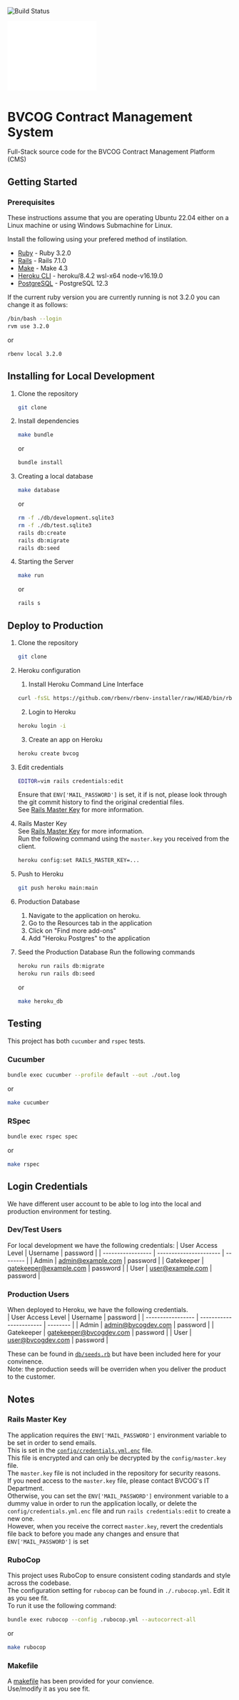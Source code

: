 <!-- Github Actions Build Status -->
![Build Status](https://github.com/BVCOG-Contract-Management/BVGOG-Contract-Manager/actions/workflows/ruby.yml/badge.svg)

<img src="./app/assets/images/bvcog-logo.png" alt="BVCOG Logo" width="200"/>

# BVCOG Contract Management System
Full-Stack source code for the BVCOG Contract Management Platform (CMS)

## Getting Started
### Prerequisites
These instructions assume that you are operating Ubuntu 22.04 either on a Linux machine or using Windows Submachine for Linux.

Install the following using your prefered method of instilation.
* [Ruby](https://www.ruby-lang.org/en/downloads/) - Ruby 3.2.0
* [Rails](https://rubyonrails.org/) - Rails 7.1.0
* [Make](https://www.gnu.org/software/make/manual/make.html) - Make 4.3
* [Heroku CLI](https://devcenter.heroku.com/articles/heroku-cli) - heroku/8.4.2 wsl-x64 node-v16.19.0
* [PostgreSQL](https://www.postgresql.org/) - PostgreSQL 12.3

If the current ruby version you are currently running is not 3.2.0 you can change it as follows:
```bash
/bin/bash --login
rvm use 3.2.0
```
or
```bash
rbenv local 3.2.0
```

## Installing for Local Development
1. Clone the repository
	```sh
	git clone
	```

2. Install dependencies
    ```sh
    make bundle
    ```
    or
    ```sh
    bundle install
    ```

3. Creating a local database
    ```sh
    make database
    ```
    or
    ```sh
    rm -f ./db/development.sqlite3
	rm -f ./db/test.sqlite3
	rails db:create
	rails db:migrate
	rails db:seed
    ```

4. Starting the Server
    ```sh
    make run
    ```
    or
    ```sh
    rails s
    ```

## Deploy to Production
1. Clone the repository
	```bash
	git clone
	```

2. Heroku configuration
   1. Install Heroku Command Line Interface
    ```bash
    curl -fsSL https://github.com/rbenv/rbenv-installer/raw/HEAD/bin/rbenv-installer | bash
    ```

   2. Login to Heroku
    ```bash
    heroku login -i
    ```

   3. Create an app on Heroku
    ```bash
    heroku create bvcog
    ```

3. Edit credentials
    ```bash
    EDITOR=vim rails credentials:edit
    ```
    Ensure that `ENV['MAIL_PASSWORD']` is set, it if is not, please look through the git commit history to find the original credential files.  
    See [Rails Master Key](#rails-master-key) for more information.

4. Rails Master Key  
   See [Rails Master Key](#rails-master-key) for more information.  
   Run the following command using the `master.key` you received from the client.
   ```bash
   heroku config:set RAILS_MASTER_KEY=...
   ```
   
5. Push to Heroku
   ```bash
   git push heroku main:main
   ```

6. Production Database
   1. Navigate to the application on heroku.
   2. Go to the Resources tab in the application
   3. Click on "Find more add-ons"
   4. Add "Heroku Postgres" to the application
   
7. Seed the Production Database
    Run the following commands
    ```bash
    heroku run rails db:migrate
	heroku run rails db:seed
    ```
    or
    ```bash
    make heroku_db
    ```

## Testing
This project has both `cucumber` and `rspec` tests.
### Cucumber
```bash
bundle exec cucumber --profile default --out ./out.log
```
or
```bash
make cucumber
```

### RSpec
```bash
bundle exec rspec spec
```
or
```bash
make rspec
```
## Login Credentials
We have different user account to be able to log into the local and production environment for testing.

### Dev/Test Users
For local development we have the following credentials:
| User Access Level | Username               | password |
| ----------------- | ---------------------- | -------- |
| Admin             | admin@example.com      | password |
| Gatekeeper        | gatekeeper@example.com | password |
| User              | user@example.com       | password |

### Production Users
When deployed to Heroku, we have the following credentials.  
| User Access Level | Username                | password |
| ----------------- | ----------------------- | -------- |
| Admin             | admin@bvcogdev.com      | password |
| Gatekeeper        | gatekeeper@bvcogdev.com | password |
| User              | user@bvcogdev.com       | password |

These can be found in [`db/seeds.rb`](./db/seeds.rb) but have been included here for your convinence.  
Note: the production seeds will be overriden when you deliver the product to the customer.  

## Notes
### Rails Master Key
The application requires the `ENV['MAIL_PASSWORD']` environment variable to be set in order to send emails.  
This is set in the [`config/credentials.yml.enc`](./config/credentials.yml.enc) file.  
This file is encrypted and can only be decrypted by the `config/master.key` file.  
The `master.key` file is not included in the repository for security reasons.  
If you need access to the `master.key` file, please contact BVCOG's IT Department.  
Otherwise, you can set the `ENV['MAIL_PASSWORD']` environment variable to a dummy value in order to run the application locally, or delete the `config/credentials.yml.enc` file and run `rails credentials:edit` to create a new one.  
However, when you receive the correct `master.key`, revert the credentials file back to before you made any changes and ensure that `ENV['MAIL_PASSWORD']` is set

### RuboCop
This project uses RuboCop to ensure consistent coding standards and style across the codebase.  
The configuration setting for `rubocop` can be found in `./.rubocop.yml`. Edit it as you see fit.  
To run it use the following command:
```bash
bundle exec rubocop --config .rubocop.yml --autocorrect-all
```
or
```bash
make rubocop
```

### Makefile
A [makefile](./makefile) has been provided for your convience.  
Use/modify it as you see fit.
